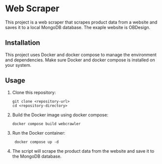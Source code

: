 # Web Scraper

This project is a web scraper that scrapes product data from a website and saves it to a local MongoDB database.
The exaple website is OBDesign.

## Installation

This project uses Docker and docker compose to manage the environment and dependencies. Make sure Docker and docker compose is installed on your system.

## Usage

1. Clone this repository:

   ```
   git clone <repository-url>
   cd <repository-directory>
   ```

2. Build the Docker image using docker compose:

   ```
   docker compose build webcrawler
   ```

3. Run the Docker container:

   ```
    docker compose up -d 
   ```

4. The script will scrape the product data from the website and save it to the MongoDB database.


